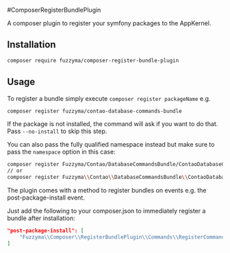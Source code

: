 #ComposerRegisterBundlePlugin

A composer plugin to register your symfony packages to the AppKernel.

## Installation

```bash
composer require fuzzyma/composer-register-bundle-plugin
```

## Usage

To register a bundle simply execute `composer register packageName` e.g.

```bash
composer register fuzzyma/contao-database-commands-bundle
```

If the package is not installed, the command will ask if you want to do that.
Pass `--no-install` to skip this step.

You can also pass the fully qualified namespace instead but make sure to pass the `namespace` option in this case:

```bash
composer register Fuzzyma/Contao/DatabaseCommandsBundle/ContaoDatabaseCommandsBundle --namespace
// or
composer register Fuzzyma\\Contao\\DatabaseCommandsBundle\\ContaoDatabaseCommandsBundle --namespace
```

The plugin comes with a method to register bundles on events e.g. the post-package-install event.

Just add the following to your composer.json to immediately register a bundle after installation:

```json
"post-package-install": [
    "Fuzzyma\\Composer\\RegisterBundlePlugin\\Commands\\RegisterCommand::registerBundle"
]
```